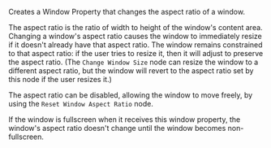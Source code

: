Creates a Window Property that changes the aspect ratio of a window.

The aspect ratio is the ratio of width to height of the window's content area. Changing a window's aspect ratio causes the window to immediately resize if it doesn't already have that aspect ratio. The window remains constrained to that aspect ratio: if the user tries to resize it, then it will adjust to preserve the aspect ratio. (The `Change Window Size` node can resize the window to a different aspect ratio, but the window will revert to the aspect ratio set by this node if the user resizes it.) 

The aspect ratio can be disabled, allowing the window to move freely, by using the `Reset Window Aspect Ratio` node. 

If the window is fullscreen when it receives this window property, the window's aspect ratio doesn't change until the window becomes non-fullscreen. 
